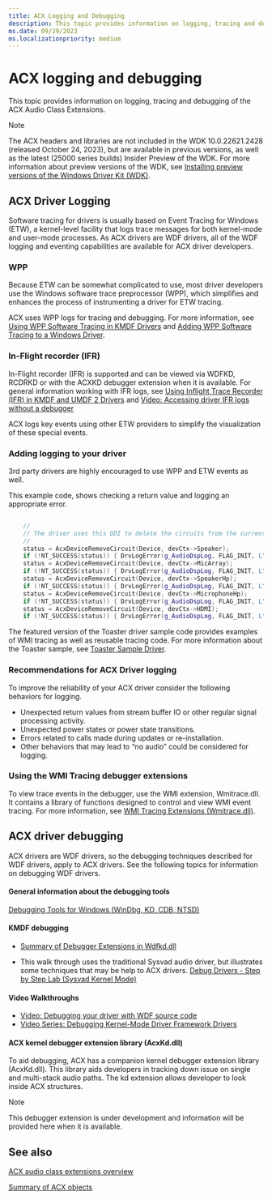 ```yaml
---
title: ACX Logging and Debugging
description: This topic provides information on logging, tracing and debugging of the ACX Audio Class Extensions.
ms.date: 09/29/2023
ms.localizationpriority: medium
---
```


# ACX logging and debugging

This topic provides information on logging, tracing and debugging of the ACX Audio Class Extensions.

>[!NOTE]
> The ACX headers and libraries are not included in the  WDK 10.0.22621.2428 (released October 24, 2023), but are available in previous versions, as well as the latest (25000 series builds) Insider Preview of the WDK. For more information about preview versions of the WDK, see [Installing preview versions of the Windows Driver Kit (WDK)](../installing-preview-versions-wdk.md).

## ACX Driver Logging

Software tracing for drivers is usually based on Event Tracing for Windows (ETW), a kernel-level facility that logs trace messages for both kernel-mode and user-mode processes. As ACX drivers are WDF drivers, all of the WDF logging and eventing capabilities are available for ACX driver developers.

### WPP

Because ETW can be somewhat complicated to use, most driver developers use the Windows software trace preprocessor (WPP), which simplifies and enhances the process of instrumenting a driver for ETW tracing.

ACX uses WPP logs for tracing and debugging. For more information, see [Using WPP Software Tracing in KMDF Drivers](../wdf/using-wpp-software-tracing-in-kmdf-drivers.md) and [Adding WPP Software Tracing to a Windows Driver](../devtest/adding-wpp-software-tracing-to-a-windows-driver.md).

### In-Flight recorder (IFR)

In-Flight recorder (IFR) is supported and can be viewed via WDFKD, RCDRKD or with the ACXKD debugger extension when it is available. For general information working with IFR logs, see [Using Inflight Trace Recorder (IFR) in KMDF and UMDF 2 Drivers](../devtest/using-wpp-recorder.md) and [Video: Accessing driver IFR logs without a debugger](../wdf/video--accessing-driver-ifr-logs-without-a-debugger.md)

ACX logs key events using other ETW providers to simplify the visualization of these special events. 

### Adding logging to your driver

3rd party drivers are highly encouraged to use WPP and ETW events as well.  

This example code, shows checking a return value and logging an appropriate error.

```cpp

    //
    // The driver uses this DDI to delete the circuits from the current device. 
    //
    status = AcxDeviceRemoveCircuit(Device, devCtx->Speaker);
    if (!NT_SUCCESS(status)) { DrvLogError(g_AudioDspLog, FLAG_INIT, L"Failed to remove speaker circuit, continuing with ReleaseHardware, %!STATUS!", status); }
    status = AcxDeviceRemoveCircuit(Device, devCtx->MicArray);
    if (!NT_SUCCESS(status)) { DrvLogError(g_AudioDspLog, FLAG_INIT, L"Failed to remove micarray circuit, continuing with ReleaseHardware, %!STATUS!", status); }
    status = AcxDeviceRemoveCircuit(Device, devCtx->SpeakerHp);
    if (!NT_SUCCESS(status)) { DrvLogError(g_AudioDspLog, FLAG_INIT, L"Failed to remove speakerHp circuit, continuing with ReleaseHardware, %!STATUS!", status); }
    status = AcxDeviceRemoveCircuit(Device, devCtx->MicrophoneHp);
    if (!NT_SUCCESS(status)) { DrvLogError(g_AudioDspLog, FLAG_INIT, L"Failed to remove microphoneHp circuit, continuing with ReleaseHardware, %!STATUS!", status); }
    status = AcxDeviceRemoveCircuit(Device, devCtx->HDMI);
    if (!NT_SUCCESS(status)) { DrvLogError(g_AudioDspLog, FLAG_INIT, L"Failed to remove HDMI circuit, continuing with ReleaseHardware, %!STATUS!", status); }
```

The featured version of the Toaster driver sample code provides examples of WMI tracing as well as reusable tracing code. For more information about the Toaster sample, see [Toaster Sample Driver](/samples/microsoft/windows-driver-samples/toaster-sample-driver/).

### Recommendations for ACX Driver logging

To improve the reliability of your ACX driver consider the following behaviors for logging.

- Unexpected return values from stream buffer IO or other regular signal processing activity. 
- Unexpected power states or power state transitions.
- Errors related to calls made during updates or re-installation.
- Other behaviors that may lead to “no audio” could be considered for logging.

### Using the WMI Tracing debugger extensions

To view trace events in the debugger, use the WMI extension, Wmitrace.dll. It contains a library of functions designed to control and view WMI event tracing. For more information, see [WMI Tracing Extensions (Wmitrace.dll)](../debuggercmds/wmi-tracing-extensions--wmitrace-dll-.md).

## ACX driver debugging

ACX drivers are WDF drivers, so the debugging techniques described for WDF drivers, apply to ACX drivers. See the following topics for information on debugging WDF drivers.

#### General information about the debugging tools

[Debugging Tools for Windows (WinDbg, KD, CDB, NTSD)](../debugger/index.md)

#### KMDF debugging

- [Summary of Debugger Extensions in Wdfkd.dll](../wdf/debugger-extensions-for-kmdf-drivers.md)

- This walk through uses the traditional Sysvad audio driver, but illustrates some techniques that may be help to ACX drivers.
[Debug Drivers - Step by Step Lab (Sysvad Kernel Mode)](../debugger/debug-universal-drivers--kernel-mode-.md)

#### Video Walkthroughs

- [Video: Debugging your driver with WDF source code](../wdf/video--debugging-your-driver-with-wdf-source-code.md)
- [Video Series: Debugging Kernel-Mode Driver Framework Drivers](../wdf/debugging-kernel-mode-driver-framework-drivers.md)

#### ACX kernel debugger extension library (AcxKd.dll)

To aid debugging, ACX has a companion kernel debugger extension library (AcxKd.dll). This library aids developers in tracking down issue on single and multi-stack audio paths. The kd extension allows developer to look inside ACX structures.

>[!NOTE]
> This debugger extension is under development and information will be provided here when it is available.

## See also

[ACX audio class extensions overview](acx-audio-class-extensions-overview.md)

[Summary of ACX objects](acx-summary-of-objects.md)
